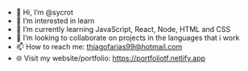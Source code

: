 - 👋 Hi, I’m @sycrot
- 👀 I’m interested in learn
- 🌱 I’m currently learning JavaScript, React, Node, HTML and CSS
- 💞️ I’m looking to collaborate on projects in the languages that i work
- 📫 How to reach me: thiagofarias99@hotmail.com
- 🌐 Visit my website/portfolio: https://portfoliotf.netlify.app
